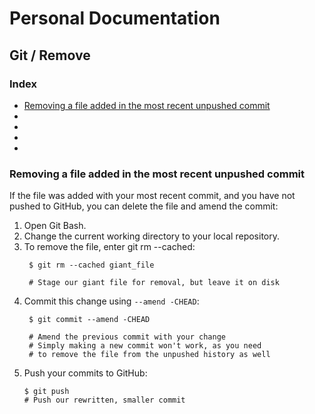 # Personal Documentation
## Git / Remove

### Index
- [Removing a file added in the most recent unpushed commit](#Removing-a-file-added-in-the-most-recent-unpushed-commit)
- [](./)
- [](./)
- [](./)
- [](./)

### Removing a file added in the most recent unpushed commit
If the file was added with your most recent commit, and you have not pushed to GitHub, you can delete the file and amend the commit:

1. Open Git Bash.
1. Change the current working directory to your local repository.
1. To remove the file, enter git rm --cached:
   ```git
    $ git rm --cached giant_file
    
    # Stage our giant file for removal, but leave it on disk
   ```
1. Commit this change using `--amend -CHEAD`:
   ```git
    $ git commit --amend -CHEAD
    
    # Amend the previous commit with your change
    # Simply making a new commit won't work, as you need
    # to remove the file from the unpushed history as well
    ```
1. Push your commits to GitHub:
    ```git
    $ git push
    # Push our rewritten, smaller commit    
    ```